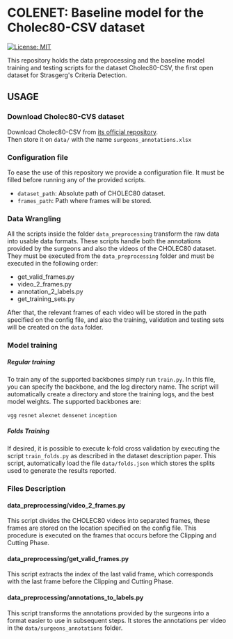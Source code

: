 # COLENET: Baseline model for the Cholec80-CSV dataset

[![License: MIT](https://img.shields.io/badge/License-MIT-yellow.svg)](https://opensource.org/licenses/MIT)

This repository holds the data preprocessing and the baseline model training and testing 
scripts for the dataset Cholec80-CSV, the first open dataset for Strasgerg's Criteria Detection.


## USAGE

### Download Cholec80-CVS dataset

Download Cholec80-CSV from [its official repository](https://springernature.figshare.com/articles/dataset/Cholec80-CVS_An_open_dataset_with_an_evaluation_of_Strasberg_s_critical_view_of_safety_for_Artificial_Intelligence/22183885?backTo=/collections/Cholec80-CVS_An_open_dataset_with_an_evaluation_of_Strasberg_s_critical_view_of_safety_for_AI/5880458).  
Then store it on `data/` with the name `surgeons_annotations.xlsx`

### Configuration file

To ease the use of this repository we provide a configuration file. It must be filled before running
any of the provided scripts.

- `dataset_path`: Absolute path of CHOLEC80 dataset.
- `frames_path`: Path where frames will be stored.

### Data Wrangling

All the scripts inside the folder `data_preprocessing` transform the raw data into usable data formats.
These scripts handle both the annotations provided by the surgeons and also the videos of the CHOLEC80 dataset. 
They must be executed from the `data_preprocessing` folder and must be executed in the following order:

- get_valid_frames.py
- video_2_frames.py
- annotation_2_labels.py
- get_training_sets.py

After that, the relevant frames of each video will be stored in the path specified on the config file,
and also the training, validation and testing sets will be created on the `data` folder.

### Model training

##### Regular training

To train any of the supported backbones simply run `train.py`. In this file, you can specify 
the backbone, and the log directory name. The script will automatically create a directory and store 
the training logs, and the best model weights.
The supported backbones are:

`vgg`
`resnet`
`alexnet`
`densenet`
`inception`

##### Folds Training

If desired, it is possible to execute k-fold cross validation by executing the 
script `train_folds.py` as described in the dataset description paper.  This script, 
automatically load the file `data/folds.json` which
stores the splits used to generate the results reported.


### Files Description

#### data_preprocessing/video_2_frames.py

This script divides the CHOLEC80 videos into separated frames, these frames are stored
on the location specified on the config file. This procedure is executed on the frames
that occurs before the Clipping and Cutting Phase.

#### data_preprocessing/get_valid_frames.py

This script extracts the index of the last valid frame, which corresponds with the last frame 
before the Clipping and Cutting Phase.

#### data_preprocessing/annotations_to_labels.py

This script transforms the annotations provided by the surgeons into a format easier to use in subsequent
steps. It stores the annotations per video in the `data/surgeons_annotations` folder.


